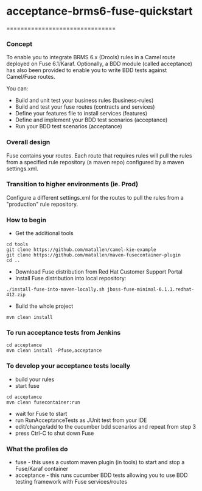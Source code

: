 # acceptance-brms6-fuse-quickstart
===============================

### Concept

To enable you to integrate BRMS 6.x (Drools) rules in a Camel route deployed on Fuse 6.1/Karaf.  Optionally, a 
BDD module (called acceptance) has also been provided to enable you to write BDD tests against Camel/Fuse routes.

You can:
 * Build and unit test your business rules (business-rules)
 * Build and test your fuse routes (contracts and services)
 * Define your features file to install services (features)
 * Define and implement your BDD test scenarios (acceptance)
 * Run your BDD test scenarios (acceptance)

### Overall design

Fuse contains your routes. Each route that requires rules will pull the rules from a specified 
rule repository (a maven repo) configured by a maven settings.xml.


### Transition to higher environments (ie. Prod)
Configure a different settings.xml for the routes to pull the rules from a "production" rule repository.



### How to begin
 * Get the additional tools
```
cd tools
git clone https://github.com/matallen/camel-kie-example
git clone https://github.com/matallen/maven-fusecontainer-plugin
cd ..
```
 * Download Fuse distribution from Red Hat Customer Support Portal
 * Install Fuse distribution into local repository:
```
./install-fuse-into-maven-locally.sh jboss-fuse-minimal-6.1.1.redhat-412.zip
```
 * Build the whole project
```
mvn clean install
```

### To run acceptance tests from Jenkins
```
cd acceptance
mvn clean install -Pfuse,acceptance
```

### To develop your acceptance tests locally
 * build your rules
 * start fuse
```
cd acceptance
mvn clean fusecontainer:run
```
 * wait for Fuse to start
 * run RunAcceptanceTests as JUnit test from your IDE
 * edit/change/add to the cucumber bdd scenarios and repeat from step 3
 * press Ctrl-C to shut down Fuse


### What the profiles do
 * fuse - this uses a custom maven plugin (in tools) to start and stop a Fuse/Karaf container
 * acceptance - this runs cucumber BDD tests allowing you to use BDD testing framework with Fuse services/routes



